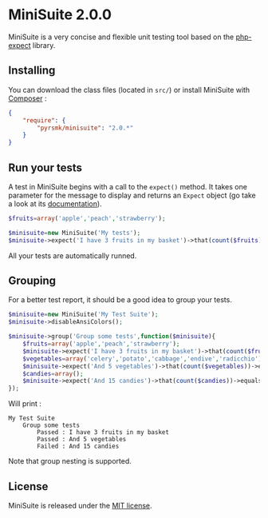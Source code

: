 MiniSuite 2.0.0
===============

MiniSuite is a very concise and flexible unit testing tool based on the [php-expect](https://bitbucket.org/nunzion/php-expect) library.

Installing
----------

You can download the class files (located in `src/`) or install MiniSuite with [Composer](https://getcomposer.org/) :

```json
{
    "require": {
        "pyrsmk/minisuite": "2.0.*"
    }
}
```

Run your tests
--------------

A test in MiniSuite begins with a call to the `expect()` method. It takes one parameter for the message to display and returns an `Expect` object (go take a look at its [documentation](https://bitbucket.org/nunzion/php-expect)).

```php
$fruits=array('apple','peach','strawberry');

$minisuite=new MiniSuite('My tests');
$minisuite->expect('I have 3 fruits in my basket')->that(count($fruits))->equals(3);
```

All your tests are automatically runned.

Grouping
--------

For a better test report, it should be a good idea to group your tests.

```php
$minisuite=new MiniSuite('My Test Suite');
$minisuite->disableAnsiColors();

$minisuite->group('Group some tests',function($minisuite){
    $fruits=array('apple','peach','strawberry');
    $minisuite->expect('I have 3 fruits in my basket')->that(count($fruits))->equals(3);
    $vegetables=array('celery','potato','cabbage','endive','radicchio');
    $minisuite->expect('And 5 vegetables')->that(count($vegetables))->equals(5);
    $candies=array();
    $minisuite->expect('And 15 candies')->that(count($candies))->equals(15);
});
```

Will print :

```
My Test Suite
    Group some tests
        Passed : I have 3 fruits in my basket
        Passed : And 5 vegetables
        Failed : And 15 candies
```

Note that group nesting is supported.

License
-------

MiniSuite is released under the [MIT license](http://dreamysource.mit-license.org).
